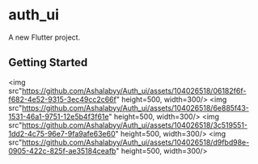 # auth_ui

A new Flutter project.

## Getting Started

<img src"https://github.com/Ashalabyy/Auth_ui/assets/104026518/06182f6f-f682-4e52-9315-3ec49cc2c66f" height=500, width=300/>
<img src"https://github.com/Ashalabyy/Auth_ui/assets/104026518/6e885f43-1531-46a1-9751-12e5b4f3f61e" height=500, width=300/>
<img src"https://github.com/Ashalabyy/Auth_ui/assets/104026518/3c519551-1dd2-4c75-96e7-9fa9afe63e60" height=500, width=300/>
<img src"https://github.com/Ashalabyy/Auth_ui/assets/104026518/d9fbd98e-0905-422c-825f-ae35184ceafb" height=500, width=300/>
